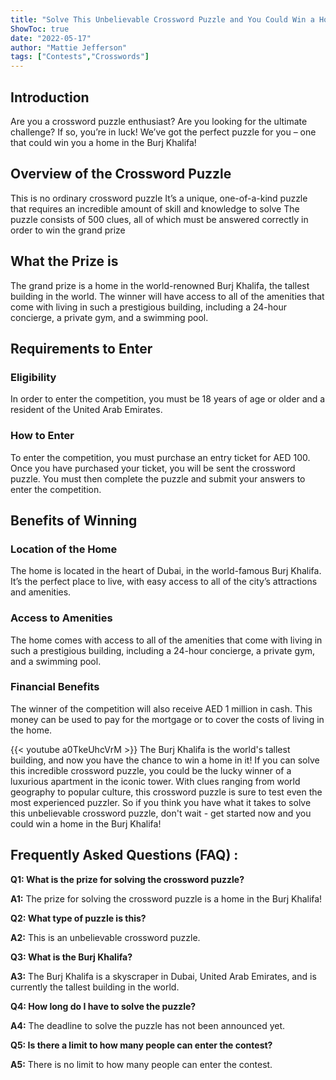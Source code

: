 ```yaml
---
title: "Solve This Unbelievable Crossword Puzzle and You Could Win a Home in the Burj Khalifa!"
ShowToc: true 
date: "2022-05-17"
author: "Mattie Jefferson" 
tags: ["Contests","Crosswords"]
---
```

## Introduction 
Are you a crossword puzzle enthusiast? Are you looking for the ultimate challenge? If so, you’re in luck! We’ve got the perfect puzzle for you – one that could win you a home in the Burj Khalifa!

## Overview of the Crossword Puzzle
This is no ordinary crossword puzzle It’s a unique, one-of-a-kind puzzle that requires an incredible amount of skill and knowledge to solve The puzzle consists of 500 clues, all of which must be answered correctly in order to win the grand prize

## What the Prize is
The grand prize is a home in the world-renowned Burj Khalifa, the tallest building in the world. The winner will have access to all of the amenities that come with living in such a prestigious building, including a 24-hour concierge, a private gym, and a swimming pool.

## Requirements to Enter

### Eligibility
In order to enter the competition, you must be 18 years of age or older and a resident of the United Arab Emirates.

### How to Enter
To enter the competition, you must purchase an entry ticket for AED 100. Once you have purchased your ticket, you will be sent the crossword puzzle. You must then complete the puzzle and submit your answers to enter the competition.

## Benefits of Winning

### Location of the Home
The home is located in the heart of Dubai, in the world-famous Burj Khalifa. It’s the perfect place to live, with easy access to all of the city’s attractions and amenities.

### Access to Amenities
The home comes with access to all of the amenities that come with living in such a prestigious building, including a 24-hour concierge, a private gym, and a swimming pool.

### Financial Benefits
The winner of the competition will also receive AED 1 million in cash. This money can be used to pay for the mortgage or to cover the costs of living in the home.

{{< youtube a0TkeUhcVrM >}} 
The Burj Khalifa is the world's tallest building, and now you have the chance to win a home in it! If you can solve this incredible crossword puzzle, you could be the lucky winner of a luxurious apartment in the iconic tower. With clues ranging from world geography to popular culture, this crossword puzzle is sure to test even the most experienced puzzler. So if you think you have what it takes to solve this unbelievable crossword puzzle, don't wait - get started now and you could win a home in the Burj Khalifa!

## Frequently Asked Questions (FAQ) :
**Q1: What is the prize for solving the crossword puzzle?**

**A1:** The prize for solving the crossword puzzle is a home in the Burj Khalifa!

**Q2: What type of puzzle is this?**

**A2:** This is an unbelievable crossword puzzle.

**Q3: What is the Burj Khalifa?**

**A3:** The Burj Khalifa is a skyscraper in Dubai, United Arab Emirates, and is currently the tallest building in the world.

**Q4: How long do I have to solve the puzzle?**

**A4:** The deadline to solve the puzzle has not been announced yet.

**Q5: Is there a limit to how many people can enter the contest?**

**A5:** There is no limit to how many people can enter the contest.



